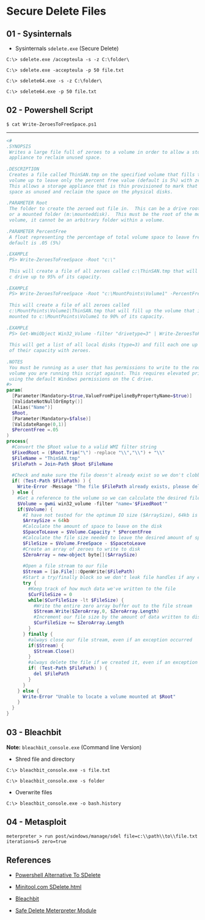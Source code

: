 # Secure Delete Files

## 01 - Sysinternals

- Sysinternals `sdelete.exe` (Secure Delete)

`C:\> sdelete.exe /accepteula -s -z C:\folder\`

`C:\> sdelete.exe -accepteula -p 50 file.txt`

`C:\> sdelete64.exe -s -z C:\folder\`

`C:\> sdelete64.exe -p 50 file.txt`

## 02 - Powershell Script

`$ cat Write-ZeroesToFreeSpace.ps1`

---

```powershell
<#  
.SYNOPSIS  
 Writes a large file full of zeroes to a volume in order to allow a storage  
 appliance to reclaim unused space.  
  
.DESCRIPTION  
 Creates a file called ThinSAN.tmp on the specified volume that fills the  
 volume up to leave only the percent free value (default is 5%) with zeroes.  
 This allows a storage appliance that is thin provisioned to mark that drive  
 space as unused and reclaim the space on the physical disks.  
   
.PARAMETER Root  
 The folder to create the zeroed out file in.  This can be a drive root (c:\)  
 or a mounted folder (m:\mounteddisk).  This must be the root of the mounted  
 volume, it cannot be an arbitrary folder within a volume.  
   
.PARAMETER PercentFree  
 A float representing the percentage of total volume space to leave free.  The  
 default is .05 (5%)  
  
.EXAMPLE  
 PS> Write-ZeroesToFreeSpace -Root "c:\"  
   
 This will create a file of all zeroes called c:\ThinSAN.tmp that will fill the  
 c drive up to 95% of its capacity.  
   
.EXAMPLE  
 PS> Write-ZeroesToFreeSpace -Root "c:\MountPoints\Volume1" -PercentFree .1  
   
 This will create a file of all zeroes called  
 c:\MountPoints\Volume1\ThinSAN.tmp that will fill up the volume that is  
 mounted to c:\MountPoints\Volume1 to 90% of its capacity.  
  
.EXAMPLE  
 PS> Get-WmiObject Win32_Volume -filter "drivetype=3" | Write-ZeroesToFreeSpace  
   
 This will get a list of all local disks (type=3) and fill each one up to 95%  
 of their capacity with zeroes.  
   
.NOTES  
 You must be running as a user that has permissions to write to the root of the  
 volume you are running this script against. This requires elevated privileges  
 using the default Windows permissions on the C drive.  
#>  
param(  
  [Parameter(Mandatory=$true,ValueFromPipelineByPropertyName=$true)]  
  [ValidateNotNullOrEmpty()]  
  [Alias("Name")]  
  $Root,  
  [Parameter(Mandatory=$false)]  
  [ValidateRange(0,1)]  
  $PercentFree =.05  
)  
process{  
  #Convert the $Root value to a valid WMI filter string  
  $FixedRoot = ($Root.Trim("\") -replace "\\","\\") + "\\"  
  $FileName = "ThinSAN.tmp"  
  $FilePath = Join-Path $Root $FileName  
    
  #Check and make sure the file doesn't already exist so we don't clobber someone's data  
  if( (Test-Path $FilePath) ) {  
    Write-Error -Message "The file $FilePath already exists, please delete the file and try again"  
  } else {  
    #Get a reference to the volume so we can calculate the desired file size later  
    $Volume = gwmi win32_volume -filter "name='$FixedRoot'"  
    if($Volume) {  
      #I have not tested for the optimum IO size ($ArraySize), 64kb is what sdelete.exe uses  
      $ArraySize = 64kb  
      #Calculate the amount of space to leave on the disk  
      $SpaceToLeave = $Volume.Capacity * $PercentFree  
      #Calculate the file size needed to leave the desired amount of space  
      $FileSize = $Volume.FreeSpace - $SpacetoLeave  
      #Create an array of zeroes to write to disk  
      $ZeroArray = new-object byte[]($ArraySize)  
        
      #Open a file stream to our file   
      $Stream = [io.File]::OpenWrite($FilePath)  
      #Start a try/finally block so we don't leak file handles if any exceptions occur  
      try {  
        #Keep track of how much data we've written to the file  
        $CurFileSize = 0  
        while($CurFileSize -lt $FileSize) {  
          #Write the entire zero array buffer out to the file stream  
          $Stream.Write($ZeroArray,0, $ZeroArray.Length)  
          #Increment our file size by the amount of data written to disk  
          $CurFileSize += $ZeroArray.Length  
        }  
      } finally {  
        #always close our file stream, even if an exception occurred  
        if($Stream) {  
          $Stream.Close()  
        }  
        #always delete the file if we created it, even if an exception occurred  
        if( (Test-Path $FilePath) ) {  
          del $FilePath  
        }  
      }  
    } else {  
      Write-Error "Unable to locate a volume mounted at $Root"  
    }  
  }  
}
```

## 03 - Bleachbit

**Note:** `bleachbit_console.exe` (Command line Version)

- Shred file and directory

`C:\> bleachbit_console.exe -s file.txt`

`C:\> bleachbit_console.exe -s folder`

- Overwrite files

`C:\> bleachbit_console.exe -o bash.history`

## 04 - Metasploit

`meterpreter > run post/windows/manage/sdel file=c:\\path\\to\\file.txt iterations=5 zero=true`

## References

- [Powershell Alternative To SDelete](https://blog.whatsupduck.net/2012/03/powershell-alternative-to-sdelete.html)

- [Minitool.com SDelete.html](https://www.minitool.com/backup-tips/sdelete.html)

- [Bleachbit](https://docs.bleachbit.org/doc/command-line-interface.html)

- [Safe Delete Meterpreter Module](https://www.securityartwork.es/2012/11/16/safe-delete-meterpreter-module/)
